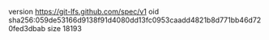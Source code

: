 version https://git-lfs.github.com/spec/v1
oid sha256:059de53166d9138f91d4080dd13fc0953caadd4821b8d771bb46d720fed3dbab
size 18193
